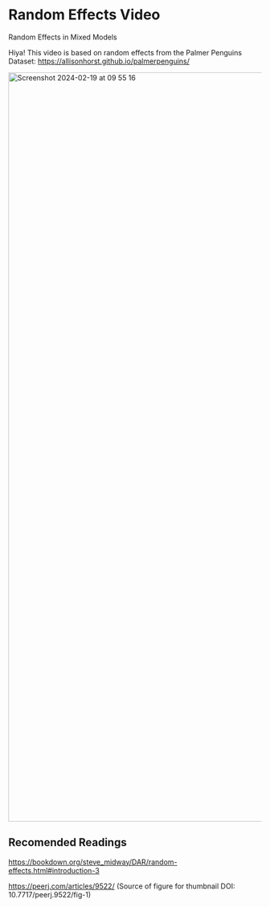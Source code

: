 # Random Effects Video
Random Effects in Mixed Models

Hiya! This video is based on random effects from the Palmer Penguins Dataset: 
https://allisonhorst.github.io/palmerpenguins/

<img width="1492" alt="Screenshot 2024-02-19 at 09 55 16" src="https://github.com/chloefouilloux/Random_Effects/assets/62814239/28eb1232-0443-4a8e-a312-564b4a1ae984">


## Recomended Readings
https://bookdown.org/steve_midway/DAR/random-effects.html#introduction-3 

https://peerj.com/articles/9522/ 
(Source of figure for thumbnail DOI: 10.7717/peerj.9522/fig-1)
